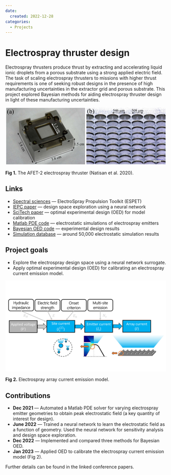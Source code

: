 ```yaml
---
date:
  created: 2022-12-28
categories:
  - Projects
---
```


# Electrospray thruster design

Electrospray thrusters produce thrust by extracting and accelerating liquid ionic droplets from a porous substrate using a strong applied electric field. The task of scaling electrospray thrusters to missions with higher thrust requirements is one of seeking robust designs in the presence of high manufacturing uncertainties in the extractor grid and porous substrate. This project explored Bayesian methods for aiding electrospray thruster design in light of these manufacturing uncertainties.

![AFET-2 thruster](../../assets/afet2.png)

**Fig 1.** The AFET-2 electrospray thruster (Natisan et al. 2020).

<!-- more -->

## Links

- [Spectral sciences](https://www.spectral.com/our-software/espet/) — ElectroSpray Propulsion Toolkit (ESPET)
- [IEPC paper](https://www.alexgorodetsky.com/static/papers/Eckels_IEPC_2022.pdf) — design space exploration using a neural network
- [SciTech paper](https://arc.aiaa.org/doi/10.2514/6.2023-0066) — optimal experimental design (OED) for model calibration
- [Matlab PDE code](https://github.com/eckelsjd/espet_pde) — electrostatic simulations of electrospray emitters
- [Bayesian OED code](https://github.com/eckelsjd/espet_oed) — experimental design  results
- [Simulation database](https://doi.org/10.7302/v9ay-8e12
) — around 50,000 electrostatic simulation results

## Project goals

- Explore the electrospray design space using a neural network surrogate.
- Apply optimal experimental design (OED) for calibrating an electrospray current emission model.

![ESPET preview](../../assets/espet-preview.svg)

**Fig 2.** Electrospray array current emission model.

## Contributions

- **Dec 2021** — Automated a Matlab PDE solver for varying electrospray emitter geometries to obtain peak electrostatic field (a key quantity of interest for design).
- **June 2022** — Trained a neural network to learn the electrostatic field as a function of geometry. Used the neural network for sensitivity analysis and design space exploration.
- **Dec 2022** — Implemented and compared three methods for Bayesian OED.
- **Jan 2023** — Applied OED to calibrate the electrospray current emission model (Fig 2).

Further details can be found in the linked conference papers.
